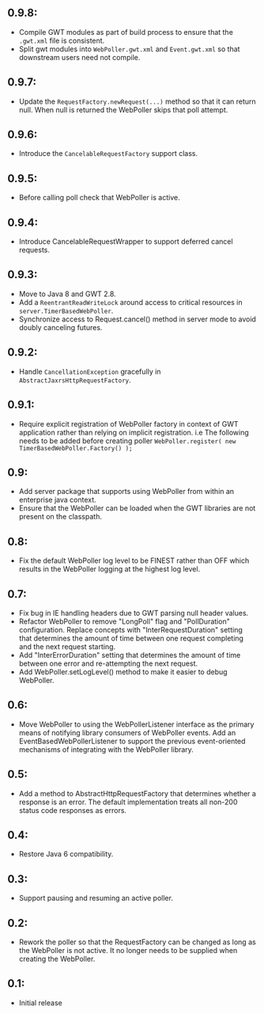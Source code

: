## 0.9.8:

* Compile GWT modules as part of build process to ensure that the `.gwt.xml` file is consistent.
* Split gwt modules into `WebPoller.gwt.xml` and `Event.gwt.xml` so that downstream users need not
  compile.

## 0.9.7:

* Update the `RequestFactory.newRequest(...)` method so that it can return null. When null is returned
  the WebPoller skips that poll attempt.

## 0.9.6:

* Introduce the `CancelableRequestFactory` support class.

## 0.9.5:

* Before calling poll check that WebPoller is active.

## 0.9.4:

* Introduce CancelableRequestWrapper to support deferred cancel requests.

## 0.9.3:

* Move to Java 8 and GWT 2.8.
* Add a `ReentrantReadWriteLock` around access to critical resources in `server.TimerBasedWebPoller`.
* Synchronize access to Request.cancel() method in server mode to avoid doubly canceling futures.

## 0.9.2:

* Handle `CancellationException` gracefully in `AbstractJaxrsHttpRequestFactory`.

## 0.9.1:

* Require explicit registration of WebPoller factory in context of GWT application rather than
  relying on implicit registration. i.e The following needs to be added before creating poller
  `WebPoller.register( new TimerBasedWebPoller.Factory() );`

## 0.9:

* Add server package that supports using WebPoller from within an enterprise java context.
* Ensure that the WebPoller can be loaded when the GWT libraries are not present
  on the classpath.

## 0.8:

* Fix the default WebPoller log level to be FINEST rather than OFF which results in
  the WebPoller logging at the highest log level.

## 0.7:

* Fix bug in IE handling headers due to GWT parsing null header values.
* Refactor WebPoller to remove "LongPoll" flag and "PollDuration" configuration. Replace
  concepts with "InterRequestDuration" setting that determines the amount of time between
  one request completing and the next request starting.
* Add "InterErrorDuration" setting that determines the amount of time between
  one error and re-attempting the next request.
* Add WebPoller.setLogLevel() method to make it easier to debug WebPoller.

## 0.6:

* Move WebPoller to using the WebPollerListener interface as the primary means of notifying library
  consumers of WebPoller events. Add an EventBasedWebPollerListener to support the previous
  event-oriented mechanisms of integrating with the WebPoller library.

## 0.5:

* Add a method to AbstractHttpRequestFactory that determines whether a response is
  an error. The default implementation treats all non-200 status code responses as
  errors.

## 0.4:

* Restore Java 6 compatibility.

## 0.3:

* Support pausing and resuming an active poller.

## 0.2:

* Rework the poller so that the RequestFactory can be changed as long as the
  WebPoller is not active. It no longer needs to be supplied when creating the
  WebPoller.

## 0.1:

* Initial release
